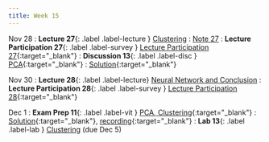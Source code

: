 ```yaml
---
title: Week 15
---
```


Nov 28
: **Lecture 27**{: .label .label-lecture } [Clustering](lecture/lec27)
    : [Note 27](https://ds100.org/course-notes/clustering/clustering.html)
: **Lecture Participation 27**{: .label .label-survey } [Lecture Participation 27](https://app.sli.do/event/pDwFNnopbbEtpbgspFhKbv/embed/polls/93998c15-7d5c-4d6a-93ab-859d6686ff7b){:target="_blank"}
: **Discussion 13**{: .label .label-disc } [PCA](https://drive.google.com/file/d/1N4TR99r9ga-X7db9iW6cSlC8KmxXdy-j/view?usp=sharing){:target="_blank"}
    : [Solution](https://drive.google.com/file/d/1zIHs9GBrbnCkD6CVxhCjdZLdMTdMThFa/view?usp=sharing){:target="_blank"}

Nov 30
: **Lecture 28**{: .label .label-lecture} [Neural Network and Conclusion](lecture/lec28)
: **Lecture Participation 28**{: .label .label-survey } [Lecture Participation 28](https://app.sli.do/event/tyfckZBmLAs4qpDoM2wZ1K/embed/polls/14a4f81c-e8ab-421f-b41a-bf07c3c0881d ){:target="_blank"}

Dec 1
: **Exam Prep 11**{: .label .label-vit } [PCA, Clustering](https://drive.google.com/file/d/1BWT9nKXrRhRfVeQ0Rec0G05rOf-VP63f/view?usp=sharing){:target="_blank"}
    : [Solution](https://drive.google.com/file/d/1LZEPlOHJLbAt9GfnCkId0dNlnKiae0J7/view?usp=sharing){:target="_blank"}, [recording](https://www.youtube.com/playlist?list=PLQCcNQgUcDfrKml8GJBcitVi14Uk4RYik){:target="_blank"}
: **Lab 13**{: .label .label-lab } [Clustering](https://data100.datahub.berkeley.edu/hub/user-redirect/git-pull?repo=https%3A%2F%2Fgithub.com%2FDS-100%2Ffa23-student&urlpath=lab%2Ftree%2Ffa23-student%2Flab%2Flab13%2Flab13.ipynb&branch=main) (due Dec 5)
